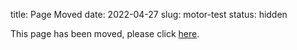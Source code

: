title: Page Moved
date: 2022-04-27
slug: motor-test
status: hidden

This page has been moved, please click [here](/armdroid/updates/2022/motor-test.html).
